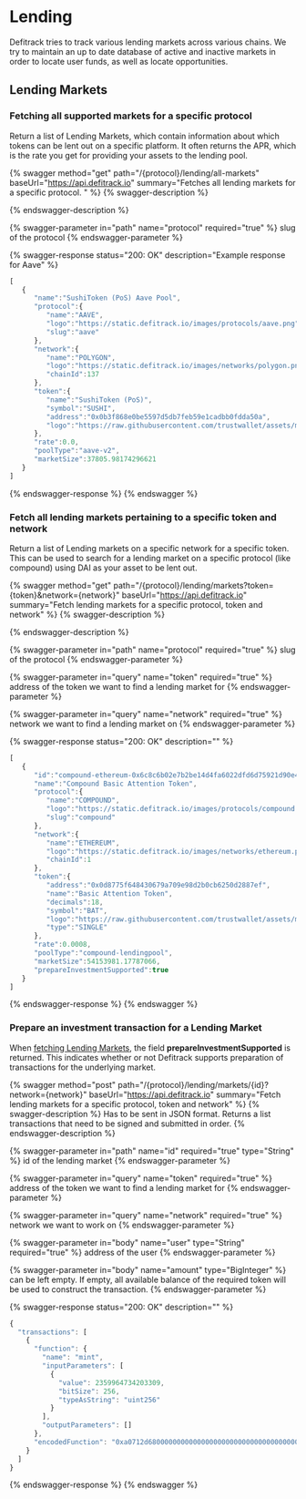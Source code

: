 # Lending

Defitrack tries to track various lending markets across various chains. We try to maintain an up to date database of active and inactive markets in order to locate user funds, as well as locate opportunities.

## Lending Markets

### Fetching all supported markets for a specific protocol

Return a list of Lending Markets, which contain information about which tokens can be lent out on a specific platform. It often returns the APR, which is the rate you get for providing your assets to the lending pool.

{% swagger method="get" path="/{protocol}/lending/all-markets" baseUrl="https://api.defitrack.io" summary="Fetches all lending markets for a specific protocol. " %}
{% swagger-description %}

{% endswagger-description %}

{% swagger-parameter in="path" name="protocol" required="true" %}
slug of the protocol
{% endswagger-parameter %}

{% swagger-response status="200: OK" description="Example response for Aave" %}
```javascript
[
   {
      "name":"SushiToken (PoS) Aave Pool",
      "protocol":{
         "name":"AAVE",
         "logo":"https://static.defitrack.io/images/protocols/aave.png",
         "slug":"aave"
      },
      "network":{
         "name":"POLYGON",
         "logo":"https://static.defitrack.io/images/networks/polygon.png",
         "chainId":137
      },
      "token":{
         "name":"SushiToken (PoS)",
         "symbol":"SUSHI",
         "address":"0x0b3f868e0be5597d5db7feb59e1cadbb0fdda50a",
         "logo":"https://raw.githubusercontent.com/trustwallet/assets/master/blockchains/polygon/assets/0x0b3F868E0BE5597D5DB7fEB59E1CADBb0fdDa50a/logo.png"
      },
      "rate":0.0,
      "poolType":"aave-v2",
      "marketSize":37805.98174296621
   }
]
```
{% endswagger-response %}
{% endswagger %}

### Fetch all lending markets pertaining to a specific token and network

Return a list of Lending markets on a specific network for a specific token. This can be used to search for a lending market on a specific protocol (like compound) using DAI as your asset to be lent out.

{% swagger method="get" path="/{protocol}/lending/markets?token={token}&network={network}" baseUrl="https://api.defitrack.io" summary="Fetch lending markets for a specific protocol, token and network" %}
{% swagger-description %}

{% endswagger-description %}

{% swagger-parameter in="path" name="protocol" required="true" %}
slug of the protocol
{% endswagger-parameter %}

{% swagger-parameter in="query" name="token" required="true" %}
address of the token we want to find a lending market for
{% endswagger-parameter %}

{% swagger-parameter in="query" name="network" required="true" %}
network we want to find a lending market on
{% endswagger-parameter %}

{% swagger-response status="200: OK" description="" %}
```javascript
[
   {
      "id":"compound-ethereum-0x6c8c6b02e7b2be14d4fa6022dfd6d75921d90e4e",
      "name":"Compound Basic Attention Token",
      "protocol":{
         "name":"COMPOUND",
         "logo":"https://static.defitrack.io/images/protocols/compound.png",
         "slug":"compound"
      },
      "network":{
         "name":"ETHEREUM",
         "logo":"https://static.defitrack.io/images/networks/ethereum.png",
         "chainId":1
      },
      "token":{
         "address":"0x0d8775f648430679a709e98d2b0cb6250d2887ef",
         "name":"Basic Attention Token",
         "decimals":18,
         "symbol":"BAT",
         "logo":"https://raw.githubusercontent.com/trustwallet/assets/master/blockchains/ethereum/assets/0x0D8775F648430679A709E98d2b0Cb6250d2887EF/logo.png",
         "type":"SINGLE"
      },
      "rate":0.0008,
      "poolType":"compound-lendingpool",
      "marketSize":54153981.17787066,
      "prepareInvestmentSupported":true
   }
]
```
{% endswagger-response %}
{% endswagger %}

### Prepare an investment transaction for a Lending Market

When [fetching Lending Markets](lending.md#fetching-all-supported-markets-for-a-specific-protocol), the field **prepareInvestmentSupported** is returned. This indicates whether or not Defitrack supports preparation of transactions for the underlying market.&#x20;

{% swagger method="post" path="/{protocol}/lending/markets/{id}?network={network}" baseUrl="https://api.defitrack.io" summary="Fetch lending markets for a specific protocol, token and network" %}
{% swagger-description %}
Has to be sent in JSON format. Returns a list transactions that need to be signed and submitted in order. 
{% endswagger-description %}

{% swagger-parameter in="path" name="id" required="true" type="String" %}
id of the lending market
{% endswagger-parameter %}

{% swagger-parameter in="query" name="token" required="true" %}
address of the token we want to find a lending market for
{% endswagger-parameter %}

{% swagger-parameter in="query" name="network" required="true" %}
network we want to work on
{% endswagger-parameter %}

{% swagger-parameter in="body" name="user" type="String" required="true" %}
address of the user
{% endswagger-parameter %}

{% swagger-parameter in="body" name="amount" type="BigInteger" %}
can be left empty. If empty, all available balance of the required token will be used to construct the transaction.
{% endswagger-parameter %}

{% swagger-response status="200: OK" description="" %}
```javascript
{
  "transactions": [
    {
      "function": {
        "name": "mint",
        "inputParameters": [
          {
            "value": 2359964734203309,
            "bitSize": 256,
            "typeAsString": "uint256"
          }
        ],
        "outputParameters": []
      },
      "encodedFunction": "0xa0712d68000000000000000000000000000000000000000000000000000862601baa25ad"
    }
  ]
}
```
{% endswagger-response %}
{% endswagger %}

